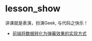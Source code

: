 # lesson_show
讲课就是表演，扮演Geek, 与代码之快乐！

- [前端将数据转化为弹幕效果的实现方式](https://juejin.im/post/5ae56927f265da0b7e0c0968)


